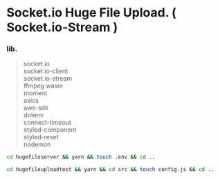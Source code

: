 # Socket.io Huge File Upload. ( Socket.io-Stream )

### lib.
> socket.io  
> socket.io-client  
> socket.io-stream  
> ffmpeg wasm  
> moment  
> axios  
> aws-sdk  
> dotenv  
> connect-timeout  
> styled-component  
> styled-reset  
> nodemon  

```bash
cd hugefileserver && yarn && touch .env && cd ..
```
```bash
cd hugefileuploadtest && yarn && cd src && touch config.js && cd ..
```
